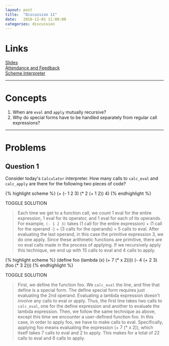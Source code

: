 ```yaml
---
layout: post
title:  "Discussion 11"
date:   2016-12-01 11:00:00
categories: discussion
---
```


# Links

[Slides](https://docs.google.com/presentation/d/1EvIBXCCXNqHtvYxb-75pgG3ruqsq694IPUT-DyxHaHo/edit?usp=sharing)  
[Attendance and Feedback](https://docs.google.com/forms/d/e/1FAIpQLSeYmt2n87zBIj8xHmBEEvmilIbRwLwTUOEV0oEJnsal7JAaNQ/viewform)  
[Scheme Interpreter](http://cs61a.org/assets/interpreter/scheme)

---

# Concepts  
1. When are `eval` and `apply` mutually recursive?
2. Why do special forms have to be handled separately from regular call expressions?

---

# Problems

## Question 1
Consider today's `Calculator` interpreter. How many calls to `calc_eval` and `calc_apply` are there for the following two pieces of code?

{% highlight scheme %}
(+ (- 1 2 3) (* 2 (+ 1 2)) 4)
{% endhighlight %}

<a class="btn btn-default solution-toggle">TOGGLE SOLUTION</a>
<blockquote class="solution">
Each time we get to a function call, we count 1 eval for the entire expression, 1 eval for its operator, and 1 eval for each of its operands. For example, <code>(- 1 2 3)</code> takes (1 call for the entire expression) + (1 call for the operand -) + (3 calls for the operands) = 5 calls to eval. After evaluating the last operand, in this case the primitive expression 3, we do one apply. Since these arithmetic functions are primitive, there are no eval calls made in the process of applying. If we recursively apply this technique, we end up with 15 calls to eval and 4 calls to apply.
</blockquote>

{% highlight scheme %}
(define foo (lambda (x) (+ 7 (* x 2))))
(- 4 (+ 2 3) (foo (* 3 2)))
{% endhighlight %}

<a class="btn btn-default solution-toggle-2">TOGGLE SOLUTION</a>
<blockquote class="solution-2">
First, we define the function foo. We <code>calc_eval</code> the line, and fine that define is a special form. The define special form requires just evaluating the 2nd operand. Evaluating a lambda expression doesn't involve any calls to eval or apply. Thus, the first line takes two calls to <code>calc_eval</code>, one for the define expression and another to evaluate the lambda expression. Then, we follow the same technique as above, except this time we encounter a user-defined function foo. In this case, in order to apply foo, we have to make calls to eval. Specifically, applying foo means evaluating the expression (+ 7 (* x 2)), which itself takes 7 calls to eval and 2 to apply. This makes for a total of 22 calls to eval and 6 calls to apply.
</blockquote>
